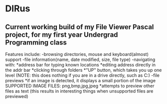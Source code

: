 # DIRus

## Current working build of my File Viewer Pascal project, for my first year Undergrad Programming class

Features include:
-browsing directories, mouse and keyboard(almost) support
-file information(name, date modified, size, file type)
-navigating with:
  *address bar for typing known locations
  *editing address directly in the addr bar
  *clicking through folders
  *"UP" button, which takes you up one level (NOTE: this does nothing if you are in a drive directly, such as C:\)
-file previews
  *if an image is detected, it displays a small portion of the image
      SUPPORTED IMAGE FILES: png,bmp,jpg,jpeg
  *attempts to preview other files as text (this results in interesting things when unsupported files are previewed)
